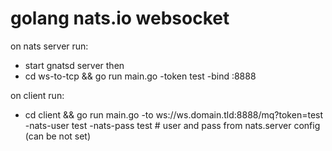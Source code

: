 # golang nats.io websocket

on nats server run:
- start gnatsd server then
- cd ws-to-tcp && go run main.go -token test -bind :8888

on client run:
- cd client && go run main.go -to ws://ws.domain.tld:8888/mq?token=test -nats-user test -nats-pass test # user and pass from nats.server config (can be not set)

